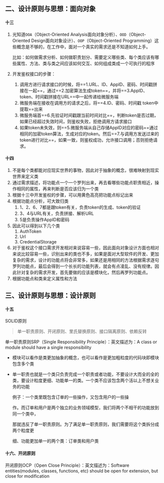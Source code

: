 ## 二、设计原则与思想：面向对象

#### 十三

1. 光知道`OOA`（Object-Oriented Analysis面向对象分析）、`OOD`（Object-Oriented Design面向对象设计）、`OOP`（Object-Oriented Programming）这些概念是不够的，在工作中，面对一个真实的需求还是不知道如何上手。

   比如：如何做需求分析、如何做职责划分、需要定义哪些类、每个类应该有哪些属性、方法、类与类之间应该如何交互、如何组成类成一个可执行的程序

2. 开发鉴权接口的步骤：
   1. 调用方进行请求接口的时候，将==1.URL、ID、AppID、密码、时间戳拼接在一起==，通过==2.加密算法生成token==，并将==3.AppID、token、时间戳拼接在URL==中一起传递给微服务端
   2. 微服务端在接收在调用方的请求之后，将==4.ID、密码、时间戳  token中提取==出来
   3. 微服务端首==6.先验证时间戳跟当前时间对比==，判断token是否过期，如果已经超过失效时间，则鉴权失败，拒绝调用方请求接口
   4. 如果token未失效，则==5.微服务端从自己存储AppID对应的密码==通过相同的加密token算法，生成对应的token。然后==7.与调用方发送过来的token进行对比==，如果一致，则鉴权成功，允许接口调用；否则拒绝请求。

#### 十四

1. 不是每个类都能对应现实世界的事物，因此对于抽象的概念，很难映射到现实世界来定义类
2. 通过需求描述，将功能点一个一个罗列出来，再去看哪些功能点职责相近，操作相同的属性，再来判断是否应该归为一个类
3. 根据十三中开发鉴权的步骤，可以用黄色高亮把功能点标记出来
4. 根据功能点分析，可大致归类
   1. 1、2、6、7都是跟token有关，负责token的生成、token的验证
   2. 3、4与URL有关，负责拼接、解析URL
   3. 5是负责操作AppID和密码
5. 因此可以得到以下几个类
   1. AuthToken
   2. Url
   3. CredentialStorage
6. 对于鉴权这个接口需求开发相对来说容易一些，因此面向对象设计方面也相对来说比较容易一些，识别出来的类也不多，如果是面对大型软件的开发、更加复杂的需求，设计的功能点将会非常多，如果还是用相同的方法根据需求逐句罗列功能点，最后会得到一个长长的功能列表，就会有点凌乱、没有规律。因此针对复杂的需求开发，首先要做的应该是模块化，然后再罗列功能点。
7. 根据功能点和类来定义属性和方法

## 三、设计原则与思想：设计原则

#### 十五

SOLID原则

>  单一职责原则、开闭原则、里氏替换原则、接口隔离原则、依赖反转

单一职责原则SRP（Single Responsibility Principle）：英文描述为：A class or module should have a single responsibility

- 模块可以看作是类更加抽象的概念，也可以看作是更加粗粒度的代码块即模块包含多个类

- 单一职责也就是一个类只负责完成一个职责或者功能，不要设计大而全的全的类，要设计粒度更细、功能单一的类。一个类不应该包含两个活以上不想关业务的功能

  例子：一个类里既包含订单的一些操作，又包含用户的一些操

  作。而订单和用户是两个独立的业务领域模型，我们将两个不相干的功能放到同一个类中，

  那就违反了单一职责原则。为了满足单一职责原则，我们需要将这个类拆分成两个粒度更

  细、功能更加单一的两个类：订单类和用户类

#### 十六、开闭原则

开闭原则OCP（Open Close Principle）：英文描述为：Software entities(modules, classes, functions, etc) should be open for extension, but close for modification



